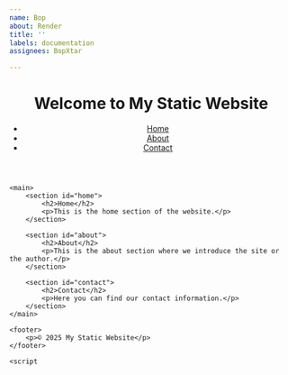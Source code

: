 ```yaml
---
name: Bop
about: Render
title: ''
labels: documentation
assignees: BopXtar

---
```


<!DOCTYPE html>
<html lang="en">
<head>
    <meta charset="UTF-8">
    <meta name="viewport" content="width=device-width, initial-scale=1.0">
    <title>My Static Website</title>
    <link rel="stylesheet" href="styles.css">
</head>
<body>
    <header>
        <h1>Welcome to My Static Website</h1>
        <nav>
            <ul>
                <li><a href="#home">Home</a></li>
                <li><a href="#about">About</a></li>
                <li><a href="#contact">Contact</a></li>
            </ul>
        </nav>
    </header>
    
    <main>
        <section id="home">
            <h2>Home</h2>
            <p>This is the home section of the website.</p>
        </section>
        
        <section id="about">
            <h2>About</h2>
            <p>This is the about section where we introduce the site or the author.</p>
        </section>
        
        <section id="contact">
            <h2>Contact</h2>
            <p>Here you can find our contact information.</p>
        </section>
    </main>

    <footer>
        <p>© 2025 My Static Website</p>
    </footer>

    <script
